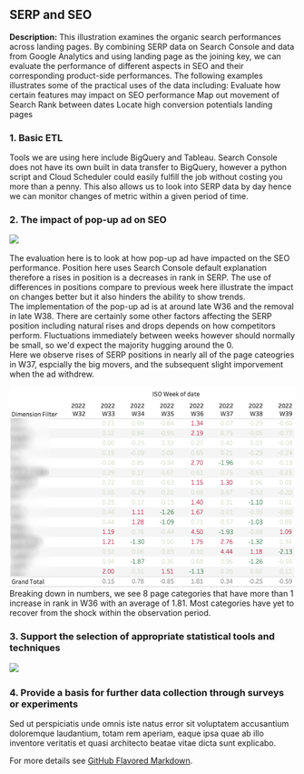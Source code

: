 ## SERP and SEO

**Description:** This illustration examines the organic search performances across landing pages.  By combining SERP data on Search Console and data from Google Analytics and using landing page as the joining key, we can evaluate the performance of different aspects in SEO and their corresponding product-side performances.  The following examples illustrates some of the practical uses of the data including:
Evaluate how certain features may impact on SEO performance
Map out movement of Search Rank between dates
Locate high conversion potentials landing pages

### 1. Basic ETL

Tools we are using here include BigQuery and Tableau.  Search Console does not have its own built in data transfer to BigQuery, however a python script and Cloud Scheduler could easily fulfill the job without costing you more than a penny.  This also allows us to look into SERP data by day hence we can monitor changes of metric within a given period of time.  


### 2. The impact of pop-up ad on SEO

<img src="images/seo_rank_difference?raw=true"/>

The evaluation here is to look at how pop-up ad have impacted on the SEO performance.  Position here uses Search Console default explanation therefore a rises in position is a decreases in rank in SERP.  The use of differences in positions compare to previous week here illustrate the impact on changes better but it also hinders the ability to show trends.  
The implementation of the pop-up ad is at around late W36 and the removal in late W38.  There are certainly some other factors affecting the SERP position including natural rises and drops depends on how competitors perform.  Fluctuations immediately between weeks however should normally be small, so we'd expect the majority hugging around the 0.  
Here we observe rises of SERP positions in nearly all of the page cateogries in W37, espcially the big movers, and the subsequent slight imporvement when the ad withdrew.  

<img src="images/rank_difference_table_blur.png?raw=true"/>
Breaking down in numbers, we see 8 page categories that have more than 1 increase in rank in W36 with an average of 1.81.  Most categories have yet to recover from the shock within the observation period.




### 3. Support the selection of appropriate statistical tools and techniques

<img src="images/dummy_thumbnail.jpg?raw=true"/>

### 4. Provide a basis for further data collection through surveys or experiments

Sed ut perspiciatis unde omnis iste natus error sit voluptatem accusantium doloremque laudantium, totam rem aperiam, eaque ipsa quae ab illo inventore veritatis et quasi architecto beatae vitae dicta sunt explicabo. 

For more details see [GitHub Flavored Markdown](https://guides.github.com/features/mastering-markdown/).
